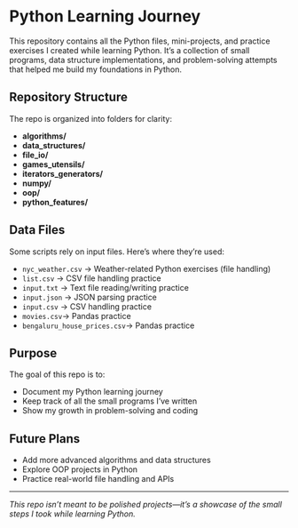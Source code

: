 # Python Learning Journey

This repository contains all the Python files, mini-projects, and practice exercises I created while learning Python. It’s a collection of small programs, data structure implementations, and problem-solving attempts that helped me build my foundations in Python.

## Repository Structure
The repo is organized into folders for clarity:

- **algorithms/**
- **data_structures/**  
- **file_io/**  
- **games_utensils/**
- **iterators_generators/**
- **numpy/**
- **oop/**
- **python_features/** 

## Data Files
Some scripts rely on input files. Here’s where they’re used:  
- `nyc_weather.csv` → Weather-related Python exercises (file handling)  
- `list.csv` → CSV file handling practice  
- `input.txt` → Text file reading/writing practice  
- `input.json` → JSON parsing practice  
- `input.csv` → CSV handling practice  
- `movies.csv`→ Pandas practice
- `bengaluru_house_prices.csv`→ Pandas practice

## Purpose
The goal of this repo is to:  
- Document my Python learning journey  
- Keep track of all the small programs I’ve written  
- Show my growth in problem-solving and coding  

## Future Plans
- Add more advanced algorithms and data structures  
- Explore OOP projects in Python  
- Practice real-world file handling and APIs  

---
*This repo isn’t meant to be polished projects—it’s a showcase of the small steps I took while learning Python.*

